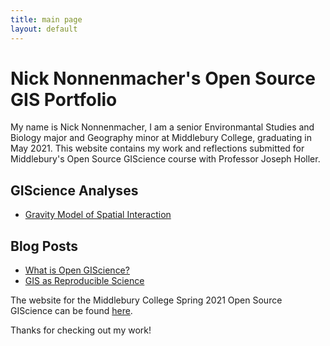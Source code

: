 ```yaml
---
title: main page
layout: default
---
```


# Nick Nonnenmacher's Open Source GIS Portfolio
My name is Nick Nonnenmacher, I am a senior Environmantal Studies and Biology major and Geography minor at Middlebury College, graduating in May 2021. This website contains my work and reflections submitted for Middlebury's Open Source GIScience course with Professor Joseph Holler. 

## GIScience Analyses

- [Gravity Model of Spatial Interaction](gravity/gravity.md)

## Blog Posts

- [What is Open GIScience?](blogs/opensource.md)
- [GIS as Reproducible Science](blogs/reproduciblescience.md)

The website for the Middlebury College Spring 2021 Open Source GIScience can be found [here](https://gis4dev.github.io).

Thanks for checking out my work!
